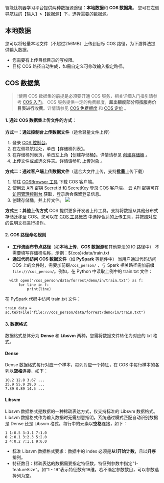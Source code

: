 智能钛机器学习平台提供两种数据源途径：**本地数据**和 **COS 数据集**。
您可在左侧导航栏的【输入】>【数据源】下，选择需要的数据源。

## 本地数据
您可以将轻量本地文件（不超过256MB）上传到目标 COS 路径，为下游算法提供输入数据。
- 您需要有上传目标目录的写权限。
- 目标 COS 路径自动生成，如需自定义可修改输入指定路径。
  
## COS 数据集
>!使用 COS 数据集的前提是必须要开通 COS 服务，相关详细入门指引请参考 [COS 入门](https://cloud.tencent.com/product/cos/getting-started)。
COS 服务提供一定的免费额度，**超出额度部分将按服务价目表进行收费**。详情请参见 [COS 免费额度](https://cloud.tencent.com/document/product/436/6240) 和 [COS 定价](https://cloud.tencent.com/product/cos/pricing) 。

#### 1. 通过 COS 数据集上传文件的方式：
**方式一：通过控制台上传数据文件**（适合轻量文件上传）
1. 登录 [COS 控制台](https://console.cloud.tencent.com/cos5)。
2. 在左侧导航栏处，单击【存储桶列表】。
3. 在存储桶列表页，单击左上角【创建存储桶】。详情请参见 [创建存储桶](https://cloud.tencent.com/document/product/436/13309) 。
4. 上传文件或点选文件夹。详情请参见 [上传对象](https://cloud.tencent.com/document/product/436/13321) 。

**方式二：通过客户端上传数据文件**（适合大文件上传，支持**批量**上传下载）
1. 前往 [COSBrowser 工具](https://cloud.tencent.com/document/product/436/11366) 下载 COS 客户端。
2. 使用云 API 密钥 SecretId 和 SecretKey 登录 COS 客户端。
   云 API 密钥可在 [访问管理控制台](https://console.cloud.tencent.com/cam/capi) 获取，登录后会保留登录信息。
3. 创建存储桶，并上传文件。
![](https://main.qcloudimg.com/raw/fdb4665917c2dc638068824999153fc6.png)

**方式三：其他上传方式**
COS 提供更多开发者上传工具，支持将数据从其他分布式存储迁移至 COS。您可以在 [COS 工具概览](https://cloud.tencent.com/document/product/436/6242) 中选择合适的上传工具，并按照对应的说明文档进行操作。

#### 2. COS 路径命名规则
- **工作流画布节点路径**（如**本地上传**、**COS 数据源**和其他算法的 IO 路径中）
  不需要填写存储桶名称，示例：${cos}/data/train.txt
- **通过代码访问 COS 数据文件**（如 **PySpark** 等组件中）
  当用户通过代码访问 COS 上的文件时，需要加前缀`/cos_person/` ，与 Spark 相关路径需加前缀`file:///cos_person/`。例如，在 Python 中读取上例中的 train.txt 文件：

```
  with open("/cos_person/data/forrest/demo/in/train.txt") as f:
      for line in f:
          print(line)
```

在 PySpark 代码中访问 train.txt 文件：

```
train_data = sc.textFile("file:///cos_person/data/forrest/demo/in/train.txt")
```

#### 3. 数据格式
数据格式总体分为 **Dense** 和 **Libsvm** 两种，您需将数据文件转化为对应的 txt 格式。
#### Dense
Dense 数据格式每行对应一个样本，每列对应一个特征，在 COS 中每行样本的各列以**空格**连接，如下：
```
10.2 12.8 3.67 ...
25.9 55.9 29.0 ...
7.89 0.89 14.5 ...
```

#### Libsvm
Libsvm 数据格式是数据的一种稀疏表达方式，仅支持标准的 Libsvm 数据格式。Libsvm 数据格式作为输入数据时无需刻意指明，系统通过模式匹配自动识别数据是 Dense 还是 Libsvm 格式。每行中的元素以**空格**连接，如下：

```
1 1:0.5 3:3.1 7:1.0
0 2:0.1 3:2.3 5:2.0
2 4:0.2 7:1.1 9:0.0
```

- 标准 Libsvm 数据格式要求：数据中的 index 必须是**从1开始计数**，且以**升序**排列。
- 特征数目：稀疏表达的数据需要指定特征数，特征列参数中指定"1-featureSize"。如“1 - 19”表示特征数有19维。若不确定参数数目，可以参数选择列为空。
